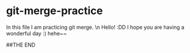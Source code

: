 # git-merge-practice
In this file I am practicing git merge.
\n
Hello! :DD I hope you are having a wonderful day :) hehe~~ 

##THE END
